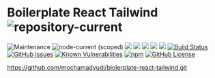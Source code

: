 # Boilerplate React Tailwind ![repository-current](https://img.shields.io/badge/Biolerplate--React--Tailwind-0.1.0-green)

![Maintenance](https://img.shields.io/maintenance/yes/2021?logo=github)
![node-current (scoped)](https://img.shields.io/node/v/@weareathlon/frontend-webpack-boilerplate)
[![](https://img.shields.io/github/issues/uiwjs/react-shields.svg)](https://github.com/mochamadyudi/boilerplate-react-tailwind/issues)
[![](https://img.shields.io/github/forks/uiwjs/react-shields.svg)](https://github.com/mochamadyudi/boilerplate-react-tailwind/network)
[![](https://img.shields.io/github/stars/uiwjs/react-shields.svg)](https://github.com/mochamadyudi/boilerplate-react-tailwind/stargazers)
[![](https://img.shields.io/github/v/release/uiwjs/react-shields.svg)](https://github.com/uiwjs/react-shields/releases)
[![](https://img.shields.io/npm/v/@uiw/react-shields.svg)](https://www.npmjs.com/package/@uiw/react-shields)
[![Build Status](https://app.travis-ci.com/WeAreAthlon/frontend-webpack-boilerplate.svg?branch=master)](https://app.travis-ci.com/github/WeAreAthlon/frontend-webpack-boilerplate)
[![GitHub Issues](https://img.shields.io/github/issues-raw/mochamadyudi/biolerplate-react-tailwind)](https://github.com/mochamadyudi/biolerplate-react-tailwind/issues)
[![Known Vulnerabilities](https://snyk.io/test/github/WeAreAthlon/frontend-webpack-boilerplate/badge.svg?targetFile=package.json)](https://snyk.io/test/github/WeAreAthlon/frontend-webpack-boilerplate?targetFile=package.json)
[![npm](https://img.shields.io/npm/dm/@weareathlon/frontend-webpack-boilerplate)](https://www.npmjs.com/package/@weareathlon/frontend-webpack-boilerplate)
[![GitHub License](https://img.shields.io/github/license/WeAreAthlon/frontend-webpack-boilerplate)](https://github.com/WeAreAthlon/frontend-webpack-boilerplate/blob/master/LICENSE)

https://github.com/mochamadyudi/biolerplate-react-tailwind.git
